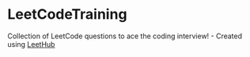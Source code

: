 # LeetCodeTraining
Collection of LeetCode questions to ace the coding interview! - Created using [LeetHub](https://github.com/QasimWani/LeetHub)
